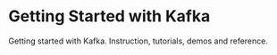# Getting Started with Kafka
Getting started with Kafka. Instruction, tutorials, demos and reference.
